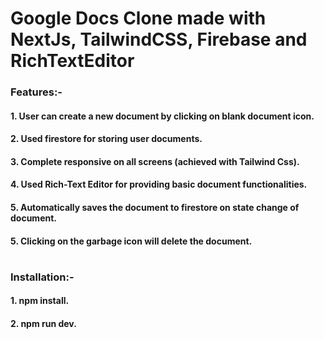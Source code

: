 # Google Docs Clone made with NextJs, TailwindCSS, Firebase and RichTextEditor

### Features:-
#### 1. User can create a new document by clicking on blank document icon.
#### 2. Used firestore for storing user documents.
#### 3. Complete responsive on all screens (achieved with Tailwind Css).
#### 4. Used Rich-Text Editor for providing basic document functionalities.
#### 5. Automatically saves the document to firestore on state change of document.
#### 5. Clicking on the garbage icon will delete the document.

#

### Installation:-
#### 1. npm install.
#### 2. npm run dev.
